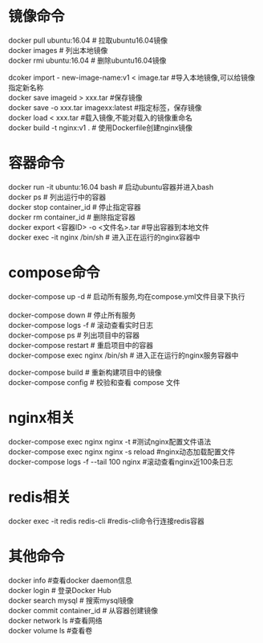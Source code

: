 # 镜像命令
docker pull ubuntu:16.04     # 拉取ubuntu16.04镜像<br>
docker images                 # 列出本地镜像<br>
docker rmi ubuntu:16.04      # 删除ubuntu16.04镜像<br>

dcoker import - new-image-name:v1 < image.tar #导入本地镜像,可以给镜像指定新名称<br>
docker save imageid > xxx.tar #保存镜像<br>
docker save -o xxx.tar imagexx:latest #指定标签，保存镜像<br>
docker load < xxx.tar #载入镜像,不能对载入的镜像重命名<br>
docker build -t nginx:v1 .     # 使用Dockerfile创建nginx镜像<br>

# 容器命令
docker run -it ubuntu:16.04 bash     # 启动ubuntu容器并进入bash<br>
docker ps                       # 列出运行中的容器<br>
docker stop container_id       # 停止指定容器<br>
docker rm container_id         # 删除指定容器<br>
docker export <容器ID> -o <文件名>.tar #导出容器到本地文件<br>
docker exec -it nginx /bin/sh  # 进入正在运行的nginx容器中 <br>

# compose命令
docker-compose up -d          # 启动所有服务,均在compose.yml文件目录下执行<br>          
docker-compose down          # 停止所有服务  <br>
docker-compose logs -f       # 滚动查看实时日志<br>
docker-compose ps            # 列出项目中的容器   <br>
docker-compose restart       # 重启项目中的容器   <br>
docker-compose exec nginx /bin/sh  # 进入正在运行的nginx服务容器中<br>

docker-compose build         # 重新构建项目中的镜像<br>
docker-compose config        # 校验和查看 compose 文件 <br>

# nginx相关
docker-compose exec nginx nginx -t #测试nginx配置文件语法<br>
docker-compose exec nginx  nginx -s reload  #nginx动态加载配置文件<br>
docker-compose logs -f --tail 100 nginx #滚动查看nginx近100条日志<br>

# redis相关
docker exec -it redis redis-cli #redis-cli命令行连接redis容器<br>

# 其他命令 
docker info #查看docker daemon信息<br>
docker login                   # 登录Docker Hub<br>
docker search mysql            # 搜索mysql镜像<br>
docker commit container_id     # 从容器创建镜像<br>
docker network ls              #查看网络<br>
docker volume ls #查看卷<br>


